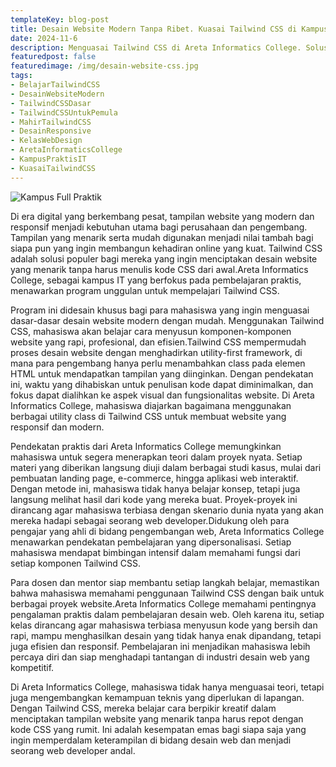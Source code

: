 ```yaml
---
templateKey: blog-post
title: ​Desain Website Modern Tanpa Ribet. Kuasai Tailwind CSS di Kampus IT Full Praktek Areta Informatics College
date: 2024-11-6
description: Menguasai Tailwind CSS di Areta Informatics College. Solusi Praktis untuk Menciptakan Desain Website Modern Tanpa Ribet dan Menjadi Profesional Web Developer
featuredpost: false
featuredimage: /img/desain-website-css.jpg
tags:
- BelajarTailwindCSS
- DesainWebsiteModern
- TailwindCSSDasar
- TailwindCSSUntukPemula
- MahirTailwindCSS
- DesainResponsive
- KelasWebDesign
- AretaInformaticsCollege
- KampusPraktisIT
- KuasaiTailwindCSS
---
```


![Kampus Full Praktik](/img/desain-website-css.jpg "Kampus Full Praktik")

Di era digital yang berkembang pesat, tampilan website yang modern dan responsif menjadi kebutuhan utama bagi perusahaan dan pengembang. Tampilan yang menarik serta mudah digunakan menjadi nilai tambah bagi siapa pun yang ingin membangun kehadiran online yang kuat. Tailwind CSS adalah solusi populer bagi mereka yang ingin menciptakan desain website yang menarik tanpa harus menulis kode CSS dari awal.Areta Informatics College, sebagai kampus IT yang berfokus pada pembelajaran praktis, menawarkan program unggulan untuk mempelajari Tailwind CSS. 

Program ini didesain khusus bagi para mahasiswa yang ingin menguasai dasar-dasar desain website modern dengan mudah. Menggunakan Tailwind CSS, mahasiswa akan belajar cara menyusun komponen-komponen website yang rapi, profesional, dan efisien.Tailwind CSS mempermudah proses desain website dengan menghadirkan utility-first framework, di mana para pengembang hanya perlu menambahkan class pada elemen HTML untuk mendapatkan tampilan yang diinginkan. Dengan pendekatan ini, waktu yang dihabiskan untuk penulisan kode dapat diminimalkan, dan fokus dapat dialihkan ke aspek visual dan fungsionalitas website. Di Areta Informatics College, mahasiswa diajarkan bagaimana menggunakan berbagai utility class di Tailwind CSS untuk membuat website yang responsif dan modern.

Pendekatan praktis dari Areta Informatics College memungkinkan mahasiswa untuk segera menerapkan teori dalam proyek nyata. Setiap materi yang diberikan langsung diuji dalam berbagai studi kasus, mulai dari pembuatan landing page, e-commerce, hingga aplikasi web interaktif. Dengan metode ini, mahasiswa tidak hanya belajar konsep, tetapi juga langsung melihat hasil dari kode yang mereka buat. Proyek-proyek ini dirancang agar mahasiswa terbiasa dengan skenario dunia nyata yang akan mereka hadapi sebagai seorang web developer.Didukung oleh para pengajar yang ahli di bidang pengembangan web, Areta Informatics College menawarkan pendekatan pembelajaran yang dipersonalisasi. Setiap mahasiswa mendapat bimbingan intensif dalam memahami fungsi dari setiap komponen Tailwind CSS. 

Para dosen dan mentor siap membantu setiap langkah belajar, memastikan bahwa mahasiswa memahami penggunaan Tailwind CSS dengan baik untuk berbagai proyek website.Areta Informatics College memahami pentingnya pengalaman praktis dalam pembelajaran desain web. Oleh karena itu, setiap kelas dirancang agar mahasiswa terbiasa menyusun kode yang bersih dan rapi, mampu menghasilkan desain yang tidak hanya enak dipandang, tetapi juga efisien dan responsif. Pembelajaran ini menjadikan mahasiswa lebih percaya diri dan siap menghadapi tantangan di industri desain web yang kompetitif.

Di Areta Informatics College, mahasiswa tidak hanya menguasai teori, tetapi juga mengembangkan kemampuan teknis yang diperlukan di lapangan. Dengan Tailwind CSS, mereka belajar cara berpikir kreatif dalam menciptakan tampilan website yang menarik tanpa harus repot dengan kode CSS yang rumit. Ini adalah kesempatan emas bagi siapa saja yang ingin memperdalam keterampilan di bidang desain web dan menjadi seorang web developer andal.